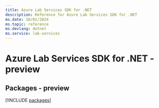 ```yaml
---
title: Azure Lab Services SDK for .NET
description: Reference for Azure Lab Services SDK for .NET
ms.date: 10/01/2024
ms.topic: reference
ms.devlang: dotnet
ms.service: lab-services
---
```

# Azure Lab Services SDK for .NET - preview
## Packages - preview
[!INCLUDE [packages](lab-services-index.md)]